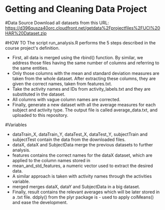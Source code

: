 # Getting and Cleaning Data Project

#Data Source
Download all datasets from this URL:
https://d396qusza40orc.cloudfront.net/getdata%2Fprojectfiles%2FUCI%20HAR%20Dataset.zip

#HOW TO
The script run_analysis.R performs the 5 steps described in the course project's definition.

- First, all data is merged using the rbind() function. By similar, we address those files having the same number of columns and referring to the same entities.
- Only those columns with the mean and standard deviation measures are taken from the whole dataset. After extracting these columns, they are given the correct names, taken from features.txt.
- Take the activity names and IDs from activity_labels.txt and they are substituted in the dataset.
- All columns with vague column names are corrected.
- Finally, generate a new dataset with all the average measures for each subject and activity type. The output file is called average_data.txt, and uploaded to this repository.

#Variables
- dataTrain_X, dataTrain_Y, dataTest_X, dataTest_Y, subjectTrain and subjectTest contain the data from the downloaded files.
- dataX, dataX and SubjectData merge the previous datasets to further analysis.
- features contains the correct names for the dataX dataset, which are applied to the column names stored in
- mean_and_std_features, a numeric vector used to extract the desired data.
- A similar approach is taken with activity names through the activities variable.
- merged merges dataX, dataY and SubjectData in a big dataset.
- Finally, result contains the relevant averages which will be later stored in a .txt file. ddply() from the plyr package is - used to apply colMeans() and ease the development.
